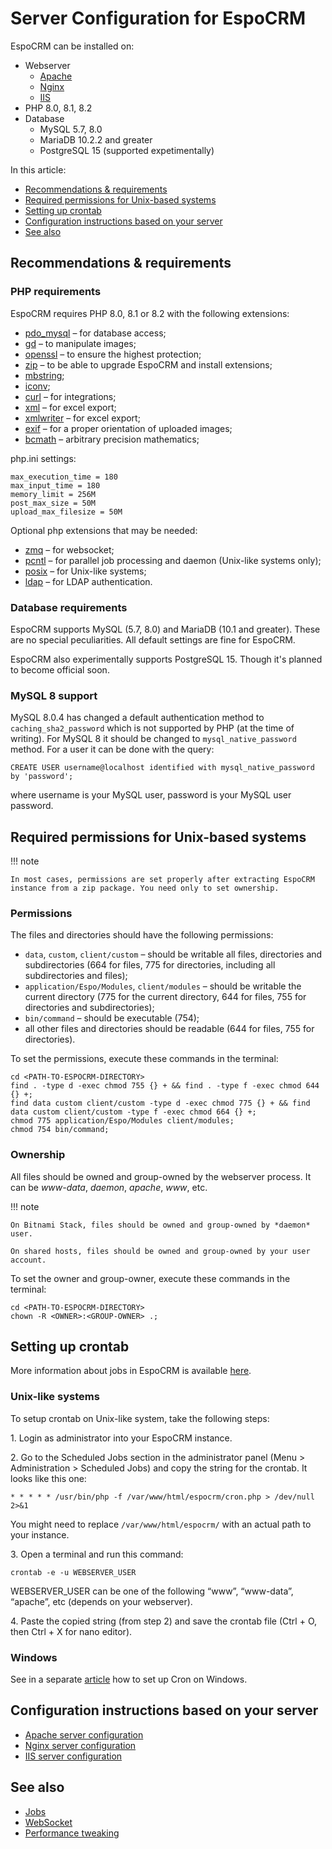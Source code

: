 # Server Configuration for EspoCRM

EspoCRM can be installed on:

* Webserver
  * [Apache](apache-server-configuration.md)
  * [Nginx](nginx-server-configuration.md)
  * [IIS](iis-server-configuration.md)
* PHP 8.0, 8.1, 8.2
* Database
  * MySQL 5.7, 8.0
  * MariaDB 10.2.2 and greater
  * PostgreSQL 15 (supported expetimentally)

In this article:

* [Recommendations & requirements](#recommendations-requirements)
* [Required permissions for Unix-based systems](#required-permissions-for-unix-based-systems)
* [Setting up crontab](#setting-up-crontab)
* [Configuration instructions based on your server](#configuration-instructions-based-on-your-server)
* [See also](#see-also)


## Recommendations & requirements

### PHP requirements

EspoCRM requires PHP 8.0, 8.1 or 8.2 with the following extensions:

* [pdo_mysql](https://php.net/manual/en/book.pdo.php) – for database access;
* [gd](https://php.net/manual/en/book.image.php) – to manipulate images;
* [openssl](https://php.net/manual/en/book.openssl.php) – to ensure the highest protection;
* [zip](https://php.net/manual/en/book.zip.php) – to be able to upgrade EspoCRM and install extensions;
* [mbstring](https://php.net/manual/en/book.mbstring.php);
* [iconv](https://php.net/manual/en/book.iconv.php);
* [curl](https://php.net/manual/en/book.curl.php) – for integrations;
* [xml](https://php.net/manual/en/book.xml.php) – for excel export;
* [xmlwriter](http://php.net/manual/en/book.xmlwriter.php) – for excel export;
* [exif](https://php.net/manual/en/book.exif.php) – for a proper orientation of uploaded images;
* [bcmath](https://www.php.net/manual/en/book.bc.php) – arbitrary precision mathematics;

php.ini settings:

```
max_execution_time = 180
max_input_time = 180
memory_limit = 256M
post_max_size = 50M
upload_max_filesize = 50M
```

Optional php extensions that may be needed:

* [zmq](http://php.net/manual/en/book.zmq.php) – for websocket;
* [pcntl](http://php.net/manual/en/book.pcntl.php) – for parallel job processing and daemon (Unix-like systems only);
* [posix](http://php.net/manual/en/book.posix.php) – for Unix-like systems;
* [ldap](http://php.net/manual/en/book.ldap.php) – for LDAP authentication.


### Database requirements

EspoCRM supports MySQL (5.7, 8.0) and MariaDB (10.1 and greater). These are no special peculiarities. All default settings are fine for EspoCRM.

EspoCRM also experimentally supports PostgreSQL 15. Though it's planned to become official soon.

### MySQL 8 support

MySQL 8.0.4 has changed a default authentication method to `caching_sha2_password` which is not supported by PHP (at the time of writing). For MySQL 8 it should be changed to `mysql_native_password` method. For a user it can be done with the query:

```
CREATE USER username@localhost identified with mysql_native_password by 'password';
```
where username is your MySQL user, password is your MySQL user password.

## Required permissions for Unix-based systems

!!! note

    In most cases, permissions are set properly after extracting EspoCRM instance from a zip package. You need only to set ownership.

### Permissions

The files and directories should have the following permissions:

* `data`, `custom`, `client/custom` – should be writable all files, directories and subdirectories (664 for files, 775 for directories, including all subdirectories and files);
* `application/Espo/Modules`, `client/modules` – should be writable the current directory (775 for the current directory, 644 for files, 755 for directories and subdirectories);
* `bin/command` – should be executable (754);
* all other files and directories should be readable (644 for files, 755 for directories).

To set the permissions, execute these commands in the terminal:

```
cd <PATH-TO-ESPOCRM-DIRECTORY>
find . -type d -exec chmod 755 {} + && find . -type f -exec chmod 644 {} +;
find data custom client/custom -type d -exec chmod 775 {} + && find data custom client/custom -type f -exec chmod 664 {} +;
chmod 775 application/Espo/Modules client/modules;
chmod 754 bin/command;
```

### Ownership

All files should be owned and group-owned by the webserver process. It can be *www-data*, *daemon*, *apache*, *www*, etc.

!!! note

    On Bitnami Stack, files should be owned and group-owned by *daemon* user.

    On shared hosts, files should be owned and group-owned by your user account.
   

To set the owner and group-owner, execute these commands in the terminal:

```
cd <PATH-TO-ESPOCRM-DIRECTORY>
chown -R <OWNER>:<GROUP-OWNER> .;
```

## Setting up crontab

More information about jobs in EspoCRM is available [here](jobs.md).

### Unix-like systems

To setup crontab on Unix-like system, take the following steps:

1\. Login as administrator into your EspoCRM instance.

2\. Go to the Scheduled Jobs section in the administrator panel (Menu > Administration > Scheduled Jobs) and copy the string for the crontab. It looks like this one:

```
* * * * * /usr/bin/php -f /var/www/html/espocrm/cron.php > /dev/null 2>&1
```

You might need to replace `/var/www/html/espocrm/` with an actual path to your instance.

3\. Open a terminal and run this command:

```
crontab -e -u WEBSERVER_USER
```

WEBSERVER_USER can be one of the following “www”, “www-data”, “apache”, etc (depends on your webserver).

4\. Paste the copied string (from step 2) and save the crontab file (Ctrl + O, then Ctrl + X for nano editor).

### Windows

See in a separate [article](cron-on-windows.md) how to set up Cron on Windows.

## Configuration instructions based on your server

* [Apache server configuration](apache-server-configuration.md)
* [Nginx server configuration](nginx-server-configuration.md)
* [IIS server configuration](iis-server-configuration.md)

## See also

* [Jobs](jobs.md)
* [WebSocket](websocket.md)
* [Performance tweaking](performance-tweaking.md)
